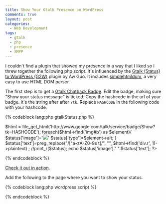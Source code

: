 ```yaml
---
title: Show Your Gtalk Presence on WordPress
comments: true
layout: post
categories:
  - Web Development
tags:
  - gtalk
  - php
  - presence
  - XMPP
---
```

I couldn't find a plugin that showed my presence in a way that I liked so I threw together the following php script. It's influenced by the [Gtalk (Status) to WordPress (G2W)][1] plugin by Aw Guo. It includes [simplehtmldom][2], a very easy to use HTML DOM parser.

The first step is to get a [Gtalk Chatback Badge][3]. Edit the badge, making sure "Show your status message" is ticked. Copy the hashcode in the url of your badge. It's the string after after `?tk`. Replace `HASHCODE` in the following code with your hashcode.

{% codeblock lang:php gtalkStatus.php %}
<?php
include './simplehtmldom/simple_html_dom.php';
// Create DOM from URL or file&lt;br />
$html = file_get_html('http://www.google.com/talk/service/badge/Show?tk=HASHCODE');
foreach($html->find('img#b') as $element){
$status['image']='<img src="http://google.com/'.$element->src . '"/>'
$status['type']=$element->alt;
}
$status['text']=preg_replace("/[^a-zA-Z0-9s t]/", "", $html->find('div.r', 1)->plaintext) ;
//print_r($status);
echo $status['image']." ".$status['text'];
?>
{% endcodeblock %}

[Check it out in action][4].

Add the following to the page where you want to show your status.

{% codeblock lang:php wordpress script %}
<?php echo file_get_contents('url/to/php/script');?>
{% endcodeblock %}

 [1]: http://www.awflasher.com/blog/ "Visit plugin homepage"
 [2]: http://simplehtmldom.sourceforge.net/ "simplehtmldom"
 [3]: http://www.google.com/talk/service/badge/New
 [4]: http://andyregan.net/gtalk_status/gtalkStatus.php "Andy's Gtalk status"
